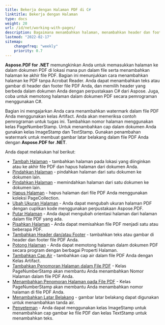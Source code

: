 ```yaml
---
title: Bekerja dengan Halaman PDF di C#
linktitle: Bekerja dengan Halaman
type: docs
weight: 20
url: /id/net/working-with-pages/
description: Bagaimana menambahkan halaman, menambahkan header dan footer, menambahkan watermark dapat Anda ketahui di bagian ini. Aspose.PDF untuk .NET menjelaskan semua detail tentang topik ini.
lastmod: "2022-02-17"
sitemap:
    changefreq: "weekly"
    priority: 0.7
---
```

<script type="application/ld+json">
{
    "@context": "https://schema.org",
    "@type": "TechArticle",
    "headline": "Bekerja dengan Halaman PDF di C#",
    "alternativeHeadline": "Cara bekerja dengan Halaman PDF",
    "author": {
        "@type": "Person",
        "name":"Anastasiia Holub",
        "givenName": "Anastasiia",
        "familyName": "Holub",
        "url":"https://www.linkedin.com/in/anastasiia-holub-750430225/"
    },
    "genre": "pembuatan dokumen pdf",
    "keywords": "pdf, c#, halaman pdf, menambah halaman pdf, menambah nomor halaman, memutar halaman, menghapus halaman",
    "wordcount": "302",
    "proficiencyLevel":"Pemula",
    "publisher": {
        "@type": "Organization",
        "name": "Tim Dok Aspose.PDF",
        "url": "https://products.aspose.com/pdf",
        "logo": "https://www.aspose.cloud/templates/aspose/img/products/pdf/aspose_pdf-for-net.svg",
        "alternateName": "Aspose",
        "sameAs": [
            "https://facebook.com/aspose.pdf/",
            "https://twitter.com/asposepdf",
            "https://www.youtube.com/channel/UCmV9sEg_QWYPi6BJJs7ELOg/featured",
            "https://www.linkedin.com/company/aspose",
            "https://stackoverflow.com/questions/tagged/aspose",
            "https://aspose.quora.com/",
            "https://aspose.github.io/"
        ],
        "contactPoint": [
            {
                "@type": "ContactPoint",
                "telephone": "+1 903 306 1676",
                "contactType": "sales",
                "areaServed": "US",
                "availableLanguage": "en"
            },
            {
                "@type": "ContactPoint",
                "telephone": "+44 141 628 8900",
                "contactType": "sales",
                "areaServed": "GB",
                "availableLanguage": "en"
            },
            {
                "@type": "ContactPoint",
                "telephone": "+61 2 8006 6987",
                "contactType": "sales",
                "areaServed": "AU",
                "availableLanguage": "en"
            }
        ]
    },
    "url": "/net/working-with-pages/",
    "mainEntityOfPage": {
        "@type": "WebPage",
        "@id": "/net/working-with-pages/"
    },
    "dateModified": "2022-02-04",
    "description": "Bagaimana menambahkan halaman, menambahkan header dan footer, menambahkan watermark dapat Anda ketahui di bagian ini. Aspose.PDF untuk .NET menjelaskan semua detail tentang topik ini."
}
</script>

**Aspose.PDF for .NET** memungkinkan Anda untuk memasukkan halaman ke dalam dokumen PDF di lokasi mana pun dalam file serta menambahkan halaman ke akhir file PDF. Bagian ini menunjukkan cara menambahkan halaman ke PDF tanpa Acrobat Reader.
Anda dapat menambahkan teks atau gambar di header dan footer file PDF Anda, dan memilih header yang berbeda dalam dokumen Anda dengan perpustakaan C# dari Aspose.
Juga, coba untuk memotong halaman dalam dokumen PDF secara pemrograman menggunakan C#.

Bagian ini mengajarkan Anda cara menambahkan watermark dalam file PDF Anda menggunakan kelas Artifact. Anda akan memeriksa contoh pemrograman untuk tugas ini.
Tambahkan nomor halaman menggunakan kelas PageNumberStamp. Untuk menambahkan cap dalam dokumen Anda gunakan kelas ImageStamp dan TextStamp. Gunakan penambahan watermark untuk membuat gambar latar belakang dalam file PDF Anda dengan **Aspose.PDF for .NET**.

Anda dapat melakukan hal berikut:

- [Tambah Halaman](/pdf/id/net/add-pages/) - tambahkan halaman pada lokasi yang diinginkan atau ke akhir file PDF dan hapus halaman dari dokumen Anda.
- [Pindahkan Halaman](/pdf/id/net/move-pages/) - pindahkan halaman dari satu dokumen ke dokumen lain.
- [Pindahkan Halaman](/pdf/id/net/move-pages/) - memindahkan halaman dari satu dokumen ke dokumen lain.
- [Hapus Halaman](/pdf/id/net/delete-pages/) - hapus halaman dari file PDF Anda menggunakan koleksi PageCollection.
- [Ubah Ukuran Halaman](/pdf/id/net/change-page-size/) - Anda dapat mengubah ukuran halaman PDF dengan cuplikan kode menggunakan perpustakaan Aspose.PDF.
- [Putar Halaman](/pdf/id/net/rotate-pages/) - Anda dapat mengubah orientasi halaman dari halaman dalam file PDF yang ada.
- [Pisahkan Halaman](/pdf/id/net/split-document/) - Anda dapat memisahkan file PDF menjadi satu atau beberapa PDF.
- [Tambahkan Header dan/atau Footer](/pdf/id/net/add-headers-and-footers-of-pdf-file/) - tambahkan teks atau gambar di header dan footer file PDF Anda.
- [Potong Halaman](/pdf/id/net/crop-pages/) - Anda dapat memotong halaman dalam dokumen PDF secara program dengan berbagai Properti Halaman.
- [Tambahkan Cap Air](/pdf/id/net/add-watermarks/) - tambahkan cap air dalam file PDF Anda dengan Kelas Artifact.
- [Tambahkan Penomoran Halaman dalam File PDF](/pdf/id/net/add-page-number/) - Kelas PageNumberStamp akan membantu Anda menambahkan Nomor Halaman dalam file PDF Anda.
- [Menambahkan Penomoran Halaman pada File PDF](/pdf/id/net/add-page-number/) - Kelas PageNumberStamp akan membantu Anda menambahkan nomor halaman di file PDF Anda.
- [Menambahkan Latar Belakang](/pdf/id/net/add-backgrounds/) - gambar latar belakang dapat digunakan untuk menambahkan tanda air.
- [Penyeteman](/pdf/id/net/stamping/) - Anda dapat menggunakan kelas ImageStamp untuk menambahkan cap gambar ke file PDF dan kelas TextStamp untuk menambahkan teks.

